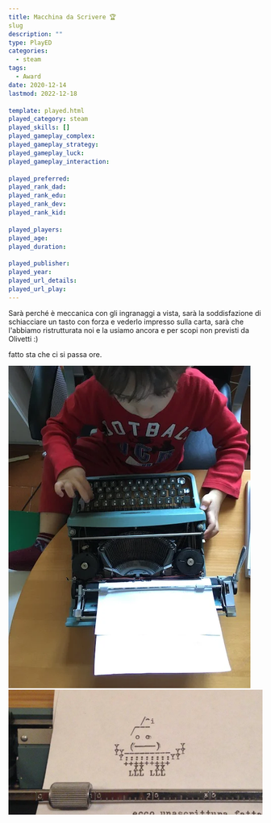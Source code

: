 ```yaml
---
title: Macchina da Scrivere 🏆
slug
description: ""
type: PlayED
categories:
  - steam
tags:
  - Award
date: 2020-12-14
lastmod: 2022-12-18

template: played.html
played_category: steam
played_skills: []
played_gameplay_complex:
played_gameplay_strategy:
played_gameplay_luck:
played_gameplay_interaction:

played_preferred:
played_rank_dad: 
played_rank_edu:
played_rank_dev:
played_rank_kid: 

played_players: 
played_age: 
played_duration: 

played_publisher: 
played_year: 
played_url_details: 
played_url_play: 
---
```


Sarà perché è meccanica con gli ingranaggi a vista, sarà la soddisfazione di schiacciare un tasto con forza e vederlo impresso sulla carta, sarà che l'abbiamo ristrutturata noi e la usiamo ancora e per scopi non previsti da Olivetti :)

fatto sta che ci si passa ore.

![](img/macchina_olivetti.webp)
![](img/macchina_olivetti2.webp)

